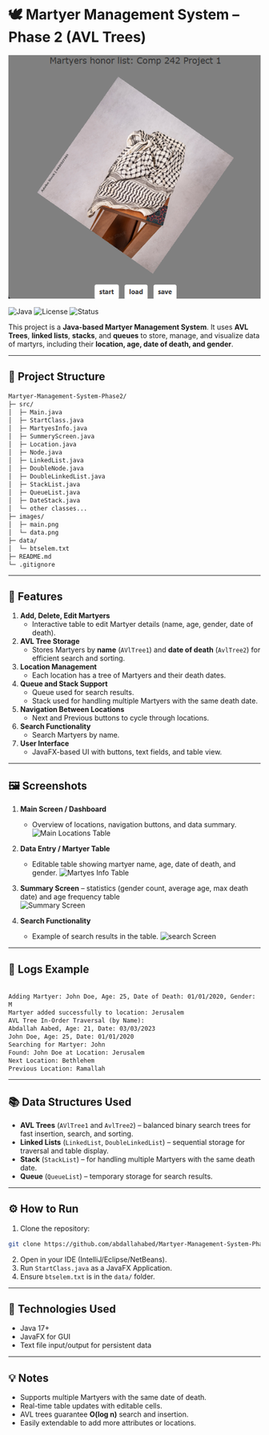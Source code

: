 
# 🕊️ Martyer Management System – Phase 2 (AVL Trees)

![Main Page](images/main_page.png)

![Java](https://img.shields.io/badge/language-Java-blue)
![License](https://img.shields.io/badge/license-MIT-green)
![Status](https://img.shields.io/badge/status-Completed-brightgreen)

This project is a **Java-based Martyer Management System**. It uses **AVL Trees**, **linked lists**, **stacks**, and **queues** to store, manage, and visualize data of martyrs, including their **location, age, date of death, and gender**.

---

## 📁 Project Structure

```
Martyer-Management-System-Phase2/
├─ src/
│  ├─ Main.java
│  ├─ StartClass.java
│  ├─ MartyesInfo.java
│  ├─ SummeryScreen.java
│  ├─ Location.java
│  ├─ Node.java
│  ├─ LinkedList.java
│  ├─ DoubleNode.java
│  ├─ DoubleLinkedList.java
│  ├─ StackList.java
│  ├─ QueueList.java
│  ├─ DateStack.java
│  └─ other classes...
├─ images/
│  ├─ main.png
│  └─ data.png
├─ data/
│  └─ btselem.txt
├─ README.md
└─ .gitignore

````



---

## 🧰 Features

1. **Add, Delete, Edit Martyers**  
   - Interactive table to edit Martyer details (name, age, gender, date of death).  
2. **AVL Tree Storage**  
   - Stores Martyers by **name** (`AVlTree1`) and **date of death** (`AvlTree2`) for efficient search and sorting.  
3. **Location Management**  
   - Each location has a tree of Martyers and their death dates.  
4. **Queue and Stack Support**  
   - Queue used for search results.  
   - Stack used for handling multiple Martyers with the same death date.  
5. **Navigation Between Locations**  
   - Next and Previous buttons to cycle through locations.  
6. **Search Functionality**  
   - Search Martyers by name.  
7. **User Interface**  
   - JavaFX-based UI with buttons, text fields, and table view.  

---

## 🖼️ Screenshots


1. **Main Screen / Dashboard**
   - Overview of locations, navigation buttons, and data summary.  
          ![Main Locations Table](images/locations_table.png)

2. **Data Entry / Martyer Table**
   - Editable table showing martyer name, age, date of death, and gender.
         ![Martyes Info Table](images/martyes_info.png)

   

3. **Summary Screen** – statistics (gender count, average age, max death date) and age frequency table  
     ![Summary Screen](images/summary_screen.png)
             
4. **Search Functionality**  
   - Example of search results in the table. 
     ![search Screen](images/search_screen.png)

---

## 📜 Logs Example


```

Adding Martyer: John Doe, Age: 25, Date of Death: 01/01/2020, Gender: M
Martyer added successfully to location: Jerusalem
AVL Tree In-Order Traversal (by Name):
Abdallah Aabed, Age: 21, Date: 03/03/2023
John Doe, Age: 25, Date: 01/01/2020
Searching for Martyer: John
Found: John Doe at Location: Jerusalem
Next Location: Bethlehem
Previous Location: Ramallah

````

---

## 📚 Data Structures Used

- **AVL Trees** (`AVlTree1` and `AvlTree2`) – balanced binary search trees for fast insertion, search, and sorting.  
- **Linked Lists** (`LinkedList`, `DoubleLinkedList`) – sequential storage for traversal and table display.  
- **Stack** (`StackList`) – for handling multiple Martyers with the same death date.  
- **Queue** (`QueueList`) – temporary storage for search results.  

---

## ⚙️ How to Run

1. Clone the repository:

```bash
git clone https://github.com/abdallahabed/Martyer-Management-System-Phase2.git
````

2. Open in your IDE (IntelliJ/Eclipse/NetBeans).
3. Run `StartClass.java` as a JavaFX Application.
4. Ensure `btselem.txt` is in the `data/` folder.

---

## 🔧 Technologies Used

* Java 17+
* JavaFX for GUI
* Text file input/output for persistent data

---

## 💡 Notes

* Supports multiple Martyers with the same date of death.
* Real-time table updates with editable cells.
* AVL trees guarantee **O(log n)** search and insertion.
* Easily extendable to add more attributes or locations.

```


